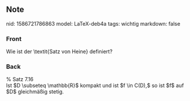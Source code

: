 ## Note
nid: 1586721786863
model: LaTeX-deb4a
tags: wichtig
markdown: false

### Front
Wie ist der \textit{Satz von Heine} definiert?

### Back
<div>% Satz 7.16 </div><div>
</div>Ist $D \subseteq \mathbb{R}$ kompakt und ist $f \in C(D),$ so ist $f$ auf $D$ gleichmäßig stetig.
